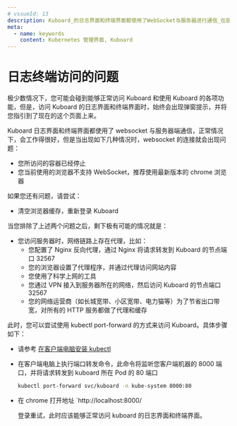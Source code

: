 ```yaml
---
# vssueId: 13
description: Kuboard_的日志界面和终端界面都使用了WebSocket与服务器进行通信_在部分情况下_可能出现连通性问题_本文描述了一种解决此问题的办法
meta:
  - name: keywords
    content: Kubernetes 管理界面, Kuboard
---
```


# 日志终端访问的问题

极少数情况下，您可能会碰到能够正常访问 Kuboard 和使用 Kuboard 的各项功能，但是，访问 Kuboard 的日志界面和终端界面时，始终会出现弹窗提示，并将您指引到了现在的这个页面上来。

Kuboard 日志界面和终端界面都使用了 websocket 与服务器端通信，正常情况下，会工作得很好，但是当出现如下几种情况时，websocket 的连接就会出现问题：
* 您所访问的容器已经停止
* 您当前使用的浏览器不支持 WebSocket，推荐使用最新版本的 chrome 浏览器

如果您还有问题，请尝试：
* 清空浏览器缓存，重新登录 Kuboard

当您排除了上述两个问题之后，剩下极有可能的情况就是：
* 您访问服务器时，网络链路上存在代理，比如：
  * 您配置了 Nginx 反向代理，通过 Nginx 将请求转发到 Kuboard 的节点端口 32567
  * 您的浏览器设置了代理程序，并通过代理访问网站内容
  * 您使用了科学上网的工具
  * 您通过 VPN 接入到服务器所在的网络，然后访问 Kuboard 的节点端口 32567
  * 您的网络运营商（如长城宽带、小区宽带、电力猫等）为了节省出口带宽，对所有的 HTTP 服务都做了代理和缓存

此时，您可以尝试使用 kubectl port-forward 的方式来访问 Kuboard。具体步骤如下：

* 请参考 [在客户端电脑安装 kubectl](/install/install-kubectl.html)
* 在客户端电脑上执行端口转发命令，此命令将监听您客户端机器的 8000 端口，并将请求转发到 kuboard 所在 Pod 的 80 端口

  ``` sh
  kubectl port-forward svc/kuboard -n kube-system 8000:80
  ```
* 在 chrome 打开地址 `http://localhost:8000/
  
  登录重试，此时应该能够正常访问 kuboard 的日志界面和终端界面。
